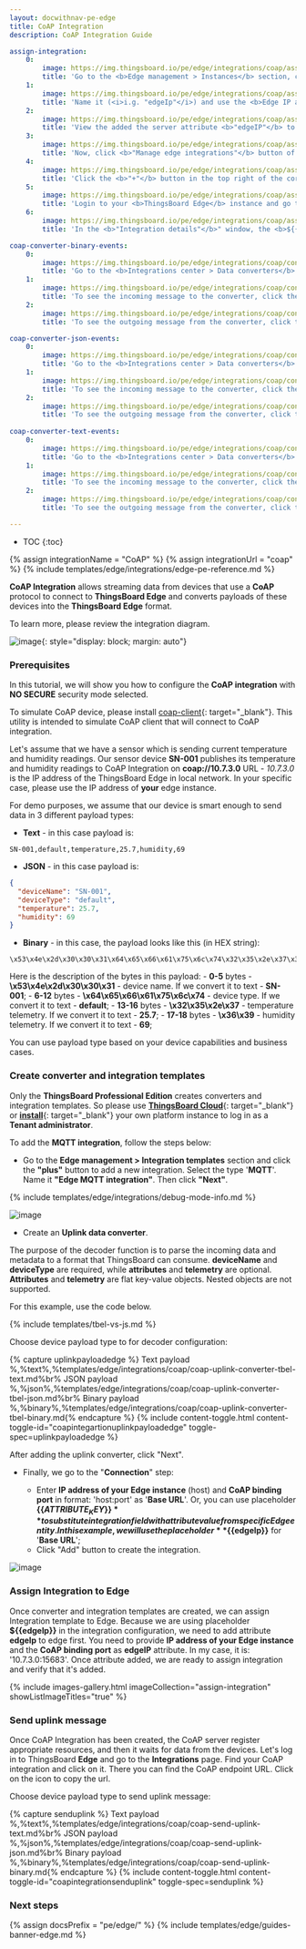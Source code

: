 ```yaml
---
layout: docwithnav-pe-edge
title: CoAP Integration
description: CoAP Integration Guide

assign-integration:
    0:
        image: https://img.thingsboard.io/pe/edge/integrations/coap/assign-coap-integration-1-edge.png
        title: 'Go to the <b>Edge management > Instances</b> section, click your edge instance to open the <b>Edge details</b> window, and navigate to the <b>"Attributes"</b> tab. Click the <b>"plus"</b> icon to add new <b>server attribute</b> to Edge.'
    1:
        image: https://img.thingsboard.io/pe/edge/integrations/coap/assign-coap-integration-2-edge.png
        title: 'Name it (<i>i.g. "edgeIp"</i>) and use the <b>Edge IP address</b> and <b>CoAP bind port</b> in the following format: &#39;host:port&#39;. Then, click the <b>"Add"</b> button.'
    2:
        image: https://img.thingsboard.io/pe/edge/integrations/coap/assign-coap-integration-3-edge.png
        title: 'View the added the server attribute <b>"edgeIP"</b> to the edge.'
    3:
        image: https://img.thingsboard.io/pe/edge/integrations/coap/assign-coap-integration-4-edge.png
        title: 'Now, click <b>"Manage edge integrations"</b> button of the Edge entity.'
    4:
        image: https://img.thingsboard.io/pe/edge/integrations/coap/assign-coap-integration-5-edge.png
        title: 'Click the <b>"+"</b> button in the top right of the corner. Specify your integration and click the <b>"Assign"</b> button to assign it to the Edge.'
    5:
        image: https://img.thingsboard.io/pe/edge/integrations/coap/assign-coap-integration-6-edge.png
        title: 'Login to your <b>ThingsBoard Edge</b> instance and go to the <b>Integrations center > Integrations</b> section. You should see your integration. To open the <b>"Integration details"</b> window, click on it.'
    6:
        image: https://img.thingsboard.io/pe/edge/integrations/coap/assign-coap-integration-7-edge.png
        title: 'In the <b>"Integration details"</b>" window, the <b>${{edgeIP}}</b> placeholder will be replaced with the value of the attribute.'

coap-converter-binary-events:
    0:
        image: https://img.thingsboard.io/pe/edge/integrations/coap/converter-events-coap-1-edge.png
        title: 'Go to the <b>Integrations center > Data converters</b> section, click the uplink converter to open <b>"Data converter details"</b> window, and go to the <b>"Events"</b> tab. There you will find an uplink message.'
    1:
        image: https://img.thingsboard.io/pe/edge/integrations/coap/converter-events-coap-binary-payload-2-edge.png
        title: 'To see the incoming message to the converter, click the three dots in the <b>&#39;In&#39;</b> column.'
    2:
        image: https://img.thingsboard.io/pe/edge/integrations/coap/converter-events-coap-3-edge.png
        title: 'To see the outgoing message from the converter, click the three dots in the <b>&#39;Out&#39;</b> column.'

coap-converter-json-events:
    0:
        image: https://img.thingsboard.io/pe/edge/integrations/coap/converter-events-coap-1-edge.png
        title: 'Go to the <b>Integrations center > Data converters</b> section, click on the uplink converter to open the <b>"Data converter details"</b> window, and go to the <b>"Events"</b> tab. There you will find an uplink message.'
    1:
        image: https://img.thingsboard.io/pe/edge/integrations/coap/converter-events-coap-json-payload-2-edge.png
        title: 'To see the incoming message to the converter, click the three dots in the <b>&#39;In&#39;</b> column.'
    2:
        image: https://img.thingsboard.io/pe/edge/integrations/coap/converter-events-coap-3-edge.png
        title: 'To see the outgoing message from the converter, click the three dots in the <b>&#39;Out&#39;</b> column.'
    
coap-converter-text-events:
    0:
        image: https://img.thingsboard.io/pe/edge/integrations/coap/converter-events-coap-1-edge.png
        title: 'Go to the <b>Integrations center > Data converters</b> section, click on the uplink converter to open the <b>"Data converter details"</b> window, and go to the <b>"Events"</b> tab. There you will find an uplink message.'
    1:
        image: https://img.thingsboard.io/pe/edge/integrations/coap/converter-events-coap-text-payload-2-edge.png
        title: 'To see the incoming message to the converter, click the three dots in the <b>&#39;In&#39;</b> column.'
    2:
        image: https://img.thingsboard.io/pe/edge/integrations/coap/converter-events-coap-3-edge.png
        title: 'To see the outgoing message from the converter, click the three dots in the <b>&#39;Out&#39;</b> column.'

---
```


* TOC
{:toc}

{% assign integrationName = "CoAP" %}
{% assign integrationUrl = "coap" %}
{% include templates/edge/integrations/edge-pe-reference.md %}

**CoAP Integration** allows streaming data from devices that use a **CoAP** protocol to connect to **ThingsBoard Edge** and converts payloads of these devices into the **ThingsBoard Edge** format.

To learn more, please review the integration diagram.

![image](https://img.thingsboard.io/user-guide/integrations/coap-integration.svg){: style="display: block; margin: auto"}

### Prerequisites

In this tutorial, we will show you how to configure the **CoAP integration** with **NO SECURE** security mode selected. 

To simulate CoAP device, please install [coap-client](http://manpages.ubuntu.com/manpages/focal/man5/coap-client.5.html){: target="_blank"}. This utility is intended to simulate CoAP client that will connect to CoAP integration.

Let's assume that we have a sensor which is sending current temperature and humidity readings.
Our sensor device **SN-001** publishes its temperature and humidity readings to CoAP Integration on **coap://10.7.3.0** URL - *10.7.3.0* is the IP address of the ThingsBoard Edge in local network. In your specific case, please use the IP address of **your** edge instance.

For demo purposes, we assume that our device is smart enough to send data in 3 different payload types:
- **Text** - in this case payload is:
```text
SN-001,default,temperature,25.7,humidity,69
```

- **JSON** - in this case payload is:
```json
{
  "deviceName": "SN-001",
  "deviceType": "default",
  "temperature": 25.7,
  "humidity": 69
}
```

- **Binary** - in this case, the payload looks like this (in HEX string):
```text
\x53\x4e\x2d\x30\x30\x31\x64\x65\x66\x61\x75\x6c\x74\x32\x35\x2e\x37\x36\x39
``` 
  Here is the description of the bytes in this payload:
    - **0-5** bytes - **\x53\x4e\x2d\x30\x30\x31** - device name. If we convert it to text - **SN-001**;
    - **6-12** bytes - **\x64\x65\x66\x61\x75\x6c\x74** - device type. If we convert it to text - **default**;
    - **13-16** bytes - **\x32\x35\x2e\x37** - temperature telemetry. If we convert it to text - **25.7**;
    - **17-18** bytes - **\x36\x39** - humidity telemetry. If we convert it to text - **69**;

You can use payload type based on your device capabilities and business cases.

### Create converter and integration templates

Only the **ThingsBoard Professional Edition** creates converters and integration templates.
So please use [**ThingsBoard Cloud**](https://thingsboard.cloud/signup){: target="_blank"} or [**install**](/docs/user-guide/install/pe/installation-options/){: target="_blank"} your own platform instance to log in as a **Tenant administrator**.

To add the **MQTT integration**, follow the steps below:

- Go to the **Edge management > Integration templates** section and click the **"plus"** button to add a new integration. Select the type '**MQTT**'. Name it **"Edge MQTT integration"**. Then click **"Next"**.

{% include templates/edge/integrations/debug-mode-info.md %}

![image](https://img.thingsboard.io/pe/edge/integrations/coap/add-coap-integration-template-1-edge.png)

- Create an **Uplink data converter**.

The purpose of the decoder function is to parse the incoming data and metadata to a format that ThingsBoard can consume.
**deviceName** and **deviceType** are required, while **attributes** and **telemetry** are optional.
**Attributes** and **telemetry** are flat key-value objects. Nested objects are not supported.

For this example, use the code below.

{% include templates/tbel-vs-js.md %}

Choose device payload type to for decoder configuration:

{% capture uplinkpayloadedge %}
Text payload<br>%,%text%,%templates/edge/integrations/coap/coap-uplink-converter-tbel-text.md%br%
JSON payload<br>%,%json%,%templates/edge/integrations/coap/coap-uplink-converter-tbel-json.md%br%
Binary payload<br>%,%binary%,%templates/edge/integrations/coap/coap-uplink-converter-tbel-binary.md{% endcapture %}
{% include content-toggle.html content-toggle-id="coapintegartionuplinkpayloadedge" toggle-spec=uplinkpayloadedge %}

After adding the uplink converter, click "Next".

- Finally, we go to the "**Connection**" step:

  - Enter **IP address of your Edge instance** (host) and **CoAP binding port** in format: 'host:port' as '**Base URL**'. Or, you can use placeholder **$\{\{ATTRIBUTE_KEY\}\}** to substitute integration field with attribute value from specific Edge entity.
  In this example, we will use the placeholder **$\{\{edgeIp\}\}** for '**Base URL**';
  - Click "Add" button to create the integration.

![image](https://img.thingsboard.io/pe/edge/integrations/coap/add-coap-integration-template-3-edge.png)

### Assign Integration to Edge

Once converter and integration templates are created, we can assign Integration template to Edge.
Because we are using placeholder **$\{\{edgeIp\}\}** in the integration configuration, we need to add attribute **edgeIp** to edge first.
You need to provide **IP address of your Edge instance** and the **CoAP binding port** as **edgeIP** attribute. In my case, it is: '10.7.3.0:15683'.
Once attribute added, we are ready to assign integration and verify that it's added.

{% include images-gallery.html imageCollection="assign-integration" showListImageTitles="true" %}

### Send uplink message

Once CoAP Integration has been created, the CoAP server register appropriate resources, and then it waits for data from the devices.
Let's log in to ThingsBoard **Edge** and go to the **Integrations** page. Find your CoAP integration and click on it. There you can find the CoAP endpoint URL. Click on the icon to copy the url.

Choose device payload type to send uplink message:

{% capture senduplink %}
Text payload<br>%,%text%,%templates/edge/integrations/coap/coap-send-uplink-text.md%br%
JSON payload<br>%,%json%,%templates/edge/integrations/coap/coap-send-uplink-json.md%br%
Binary payload<br>%,%binary%,%templates/edge/integrations/coap/coap-send-uplink-binary.md{% endcapture %}
{% include content-toggle.html content-toggle-id="coapintegrationsenduplink" toggle-spec=senduplink %}

### Next steps

{% assign docsPrefix = "pe/edge/" %}
{% include templates/edge/guides-banner-edge.md %}
